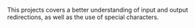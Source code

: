 This projects covers a better understanding of input and output redirections, as well as the use of special characters.
